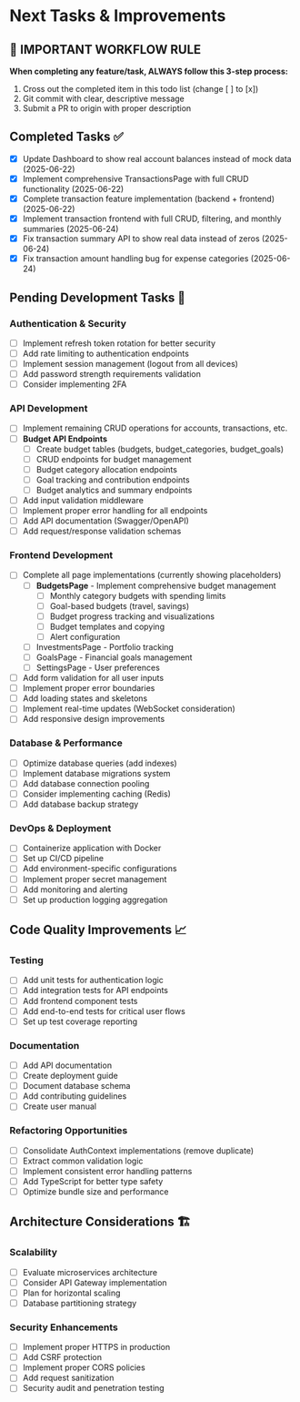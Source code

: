 # Next Tasks & Improvements

## 🔄 IMPORTANT WORKFLOW RULE
**When completing any feature/task, ALWAYS follow this 3-step process:**
1. Cross out the completed item in this todo list (change [ ] to [x])
2. Git commit with clear, descriptive message
3. Submit a PR to origin with proper description

## Completed Tasks ✅
- [x] Update Dashboard to show real account balances instead of mock data (2025-06-22)
- [x] Implement comprehensive TransactionsPage with full CRUD functionality (2025-06-22)
- [x] Complete transaction feature implementation (backend + frontend) (2025-06-22)
- [x] Implement transaction frontend with full CRUD, filtering, and monthly summaries (2025-06-24)
- [x] Fix transaction summary API to show real data instead of zeros (2025-06-24)
- [x] Fix transaction amount handling bug for expense categories (2025-06-24)

## Pending Development Tasks 🔧

### Authentication & Security
- [ ] Implement refresh token rotation for better security
- [ ] Add rate limiting to authentication endpoints
- [ ] Implement session management (logout from all devices)
- [ ] Add password strength requirements validation
- [ ] Consider implementing 2FA

### API Development
- [ ] Implement remaining CRUD operations for accounts, transactions, etc.
- [ ] **Budget API Endpoints**
  - [ ] Create budget tables (budgets, budget_categories, budget_goals)
  - [ ] CRUD endpoints for budget management
  - [ ] Budget category allocation endpoints
  - [ ] Goal tracking and contribution endpoints
  - [ ] Budget analytics and summary endpoints
- [ ] Add input validation middleware
- [ ] Implement proper error handling for all endpoints
- [ ] Add API documentation (Swagger/OpenAPI)
- [ ] Add request/response validation schemas

### Frontend Development  
- [ ] Complete all page implementations (currently showing placeholders)
  - [ ] **BudgetsPage** - Implement comprehensive budget management
    - [ ] Monthly category budgets with spending limits
    - [ ] Goal-based budgets (travel, savings)
    - [ ] Budget progress tracking and visualizations
    - [ ] Budget templates and copying
    - [ ] Alert configuration
  - [ ] InvestmentsPage - Portfolio tracking
  - [ ] GoalsPage - Financial goals management
  - [ ] SettingsPage - User preferences
- [ ] Add form validation for all user inputs
- [ ] Implement proper error boundaries
- [ ] Add loading states and skeletons
- [ ] Implement real-time updates (WebSocket consideration)
- [ ] Add responsive design improvements

### Database & Performance
- [ ] Optimize database queries (add indexes)
- [ ] Implement database migrations system
- [ ] Add database connection pooling
- [ ] Consider implementing caching (Redis)
- [ ] Add database backup strategy

### DevOps & Deployment
- [ ] Containerize application with Docker
- [ ] Set up CI/CD pipeline
- [ ] Add environment-specific configurations
- [ ] Implement proper secret management
- [ ] Add monitoring and alerting
- [ ] Set up production logging aggregation

## Code Quality Improvements 📈

### Testing
- [ ] Add unit tests for authentication logic
- [ ] Add integration tests for API endpoints
- [ ] Add frontend component tests
- [ ] Add end-to-end tests for critical user flows
- [ ] Set up test coverage reporting

### Documentation
- [ ] Add API documentation
- [ ] Create deployment guide
- [ ] Document database schema
- [ ] Add contributing guidelines
- [ ] Create user manual

### Refactoring Opportunities
- [ ] Consolidate AuthContext implementations (remove duplicate)
- [ ] Extract common validation logic
- [ ] Implement consistent error handling patterns
- [ ] Add TypeScript for better type safety
- [ ] Optimize bundle size and performance

## Architecture Considerations 🏗️

### Scalability
- [ ] Evaluate microservices architecture 
- [ ] Consider API Gateway implementation
- [ ] Plan for horizontal scaling
- [ ] Database partitioning strategy

### Security Enhancements
- [ ] Implement proper HTTPS in production
- [ ] Add CSRF protection
- [ ] Implement proper CORS policies
- [ ] Add request sanitization
- [ ] Security audit and penetration testing
